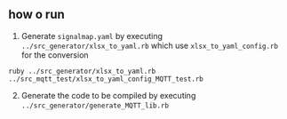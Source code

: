 
## how o run

1. Generate `signalmap.yaml` by executing `../src_generator/xlsx_to_yaml.rb` which use `xlsx_to_yaml_config.rb` for the conversion
~~~
ruby ../src_generator/xlsx_to_yaml.rb ../src_mqtt_test/xlsx_to_yaml_config_MQTT_test.rb
~~~

2. Generate the code to be compiled by executing `../src_generator/generate_MQTT_lib.rb`

